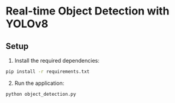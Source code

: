 # Real-time Object Detection with YOLOv8

## Setup

1. Install the required dependencies:
```bash
pip install -r requirements.txt
```

2. Run the application:
```bash
python object_detection.py
```